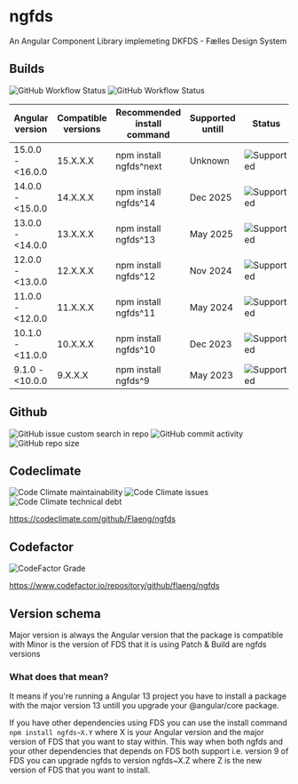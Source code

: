 # ngfds

An Angular Component Library implemeting DKFDS - Fælles Design System

## Builds

![GitHub Workflow Status](https://img.shields.io/github/workflow/status/flaeng/ngfds/Build%20source%20code?label=source%20code%20compiles%20%26%20passes%20tests&style=for-the-badge)
![GitHub Workflow Status](https://img.shields.io/github/workflow/status/flaeng/ngfds/Build%20for%20Angular?label=can%20build%20for%20supported%20angular%20versions&style=for-the-badge)

| Angular version  | Compatible versions | Recommended install command | Supported untill | Status                                                                            |
| ---------------- | ------------------- | --------------------------- | ---------------- | --------------------------------------------------------------------------------- |
| 15.0.0 - <16.0.0 | 15.X.X.X            | npm install ngfds^next      | Unknown          | ![Supported](https://img.shields.io/badge/-Supported-success?style=for-the-badge) |
| 14.0.0 - <15.0.0 | 14.X.X.X            | npm install ngfds^14        | Dec 2025         | ![Supported](https://img.shields.io/badge/-Supported-success?style=for-the-badge) |
| 13.0.0 - <14.0.0 | 13.X.X.X            | npm install ngfds^13        | May 2025         | ![Supported](https://img.shields.io/badge/-Supported-success?style=for-the-badge) |
| 12.0.0 - <13.0.0 | 12.X.X.X            | npm install ngfds^12        | Nov 2024         | ![Supported](https://img.shields.io/badge/-Supported-success?style=for-the-badge) |
| 11.0.0 - <12.0.0 | 11.X.X.X            | npm install ngfds^11        | May 2024         | ![Supported](https://img.shields.io/badge/-Supported-success?style=for-the-badge) |
| 10.1.0 - <11.0.0 | 10.X.X.X            | npm install ngfds^10        | Dec 2023         | ![Supported](https://img.shields.io/badge/-Supported-success?style=for-the-badge) |
| 9.1.0 - <10.0.0  | 9.X.X.X             | npm install ngfds^9         | May 2023         | ![Supported](https://img.shields.io/badge/-Supported-success?style=for-the-badge) |

## Github

![GitHub issue custom search in repo](https://img.shields.io/github/issues-search/flaeng/ngfds?label=KNOWN%20BUGS&query=label%3Abug%20is%3Aopen&style=for-the-badge)
![GitHub commit activity](https://img.shields.io/github/commit-activity/m/flaeng/ngfds?style=for-the-badge)
![GitHub repo size](https://img.shields.io/github/repo-size/flaeng/ngfds?style=for-the-badge)

## Codeclimate

![Code Climate maintainability](https://img.shields.io/codeclimate/maintainability/Flaeng/ngfds?style=for-the-badge)
![Code Climate issues](https://img.shields.io/codeclimate/issues/Flaeng/ngfds?label=Maintainability%20Issues&style=for-the-badge)
![Code Climate technical debt](https://img.shields.io/codeclimate/tech-debt/Flaeng/ngfds?style=for-the-badge)

https://codeclimate.com/github/Flaeng/ngfds

## Codefactor

![CodeFactor Grade](https://img.shields.io/codefactor/grade/github/flaeng/ngfds?style=for-the-badge)

https://www.codefactor.io/repository/github/flaeng/ngfds

## Version schema

Major version is always the Angular version that the package is compatible with
Minor is the version of FDS that it is using
Patch & Build are ngfds versions

### What does that mean?

It means if you're running a Angular 13 project you have to install a package with the major version 13 untill you upgrade your @angular/core package.

If you have other dependencies using FDS you can use the install command `npm install ngfds~X.Y` where X is your Angular version and the major version of FDS that you want to stay within. This way when both ngfds and your other dependencies that depends on FDS both support i.e. version 9 of FDS you can upgrade ngfds to version ngfds~X.Z where Z is the new version of FDS that you want to install.
